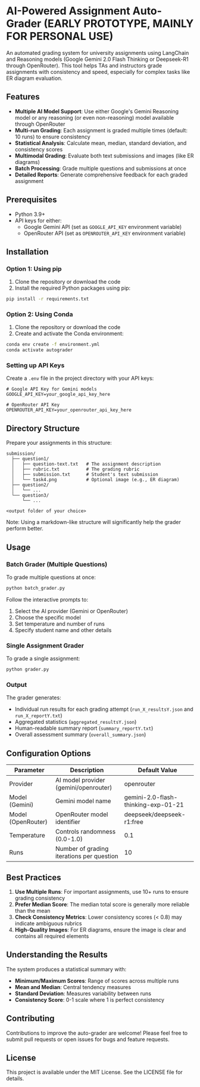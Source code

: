 # AI-Powered Assignment Auto-Grader (EARLY PROTOTYPE, MAINLY FOR PERSONAL USE)

An automated grading system for university assignments using LangChain and Reasoning models (Google Gemini 2.0 Flash Thinking or Deepseek-R1 through OpenRouter). This tool helps TAs and instructors grade assignments with consistency and speed, especially for complex tasks like ER diagram evaluation.

## Features

- **Multiple AI Model Support**: Use either Google's Gemini Reasoning model or any reasoning (or even non-reasoning) model available through OpenRouter
- **Multi-run Grading**: Each assignment is graded multiple times (default: 10 runs) to ensure consistency
- **Statistical Analysis**: Calculate mean, median, standard deviation, and consistency scores
- **Multimodal Grading**: Evaluate both text submissions and images (like ER diagrams)
- **Batch Processing**: Grade multiple questions and submissions at once
- **Detailed Reports**: Generate comprehensive feedback for each graded assignment

## Prerequisites

- Python 3.9+
- API keys for either:
  - Google Gemini API (set as `GOOGLE_API_KEY` environment variable)
  - OpenRouter API (set as `OPENROUTER_API_KEY` environment variable)

## Installation

### Option 1: Using pip

1. Clone the repository or download the code
2. Install the required Python packages using pip:

```bash
pip install -r requirements.txt
```

### Option 2: Using Conda

1. Clone the repository or download the code
2. Create and activate the Conda environment:

```bash
conda env create -f environment.yml
conda activate autograder
```

### Setting up API Keys

Create a `.env` file in the project directory with your API keys:

```
# Google API Key for Gemini models
GOOGLE_API_KEY=your_google_api_key_here

# OpenRouter API Key
OPENROUTER_API_KEY=your_openrouter_api_key_here
```

## Directory Structure

Prepare your assignments in this structure:

```
submission/
  ├── question1/
  │   ├── question-text.txt   # The assignment description
  │   ├── rubric.txt          # The grading rubric
  │   ├── submission.txt      # Student's text submission
  │   └── task4.png           # Optional image (e.g., ER diagram)
  ├── question2/
  │   └── ...
  └── question3/
      └── ...

<output folder of your choice>
```
Note: Using a markdown-like structure will significantly help the grader perform better.

## Usage

### Batch Grader (Multiple Questions)

To grade multiple questions at once:

```bash
python batch_grader.py
```

Follow the interactive prompts to:
1. Select the AI provider (Gemini or OpenRouter)
2. Choose the specific model
3. Set temperature and number of runs
4. Specify student name and other details

### Single Assignment Grader

To grade a single assignment:

```bash
python grader.py
```

### Output

The grader generates:

- Individual run results for each grading attempt (`run_X_resultsY.json` and `run_X_reportY.txt`)
- Aggregated statistics (`aggregated_resultsY.json`)
- Human-readable summary report (`summary_reportY.txt`) 
- Overall assessment summary (`overall_summary.json`)

## Configuration Options

| Parameter | Description | Default Value |
|-----------|-------------|---------------|
| Provider | AI model provider (gemini/openrouter) | openrouter |
| Model (Gemini) | Gemini model name | gemini-2.0-flash-thinking-exp-01-21 |
| Model (OpenRouter) | OpenRouter model identifier | deepseek/deepseek-r1:free |
| Temperature | Controls randomness (0.0-1.0) | 0.1 |
| Runs | Number of grading iterations per question | 10 |

## Best Practices

1. **Use Multiple Runs**: For important assignments, use 10+ runs to ensure grading consistency
2. **Prefer Median Score**: The median total score is generally more reliable than the mean
3. **Check Consistency Metrics**: Lower consistency scores (< 0.8) may indicate ambiguous rubrics
4. **High-Quality Images**: For ER diagrams, ensure the image is clear and contains all required elements

## Understanding the Results

The system produces a statistical summary with:

- **Minimum/Maximum Scores**: Range of scores across multiple runs
- **Mean and Median**: Central tendency measures
- **Standard Deviation**: Measures variability between runs
- **Consistency Score**: 0-1 scale where 1 is perfect consistency

## Contributing

Contributions to improve the auto-grader are welcome! Please feel free to submit pull requests or open issues for bugs and feature requests.

## License

This project is available under the MIT License. See the LICENSE file for details.
